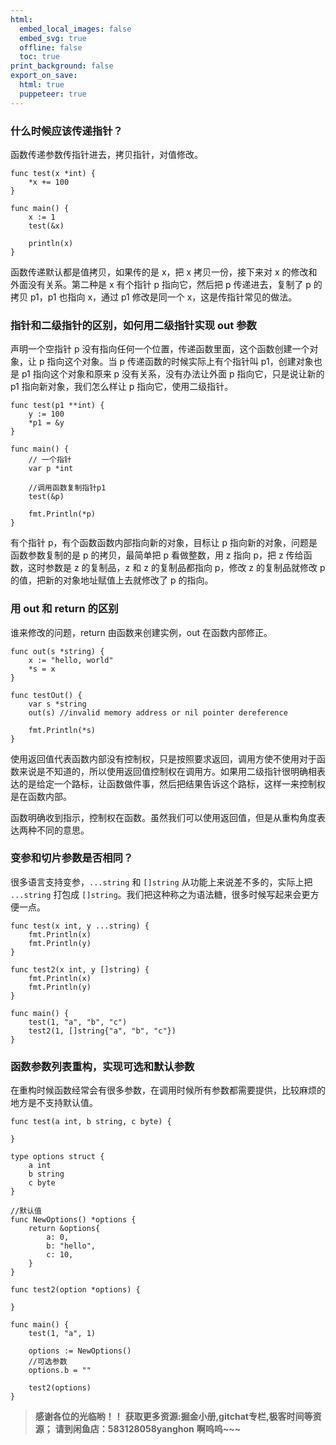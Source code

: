 ```yaml
---
html:
  embed_local_images: false
  embed_svg: true
  offline: false
  toc: true
print_background: false
export_on_save:
  html: true
  puppeteer: true
---
```

### 什么时候应该传递指针？

函数传递参数传指针进去，拷贝指针，对值修改。

    
    
    func test(x *int) {
        *x += 100
    }
    
    func main() {
        x := 1
        test(&x)
    
        println(x)
    }
    

函数传递默认都是值拷贝，如果传的是 x，把 x 拷贝一份，接下来对 x 的修改和外面没有关系。第二种是 x 有个指针 p 指向它，然后把 p
传递进去，复制了 p 的拷贝 p1，p1 也指向 x，通过 p1 修改是同一个 x，这是传指针常见的做法。

### 指针和二级指针的区别，如何用二级指针实现 out 参数

声明一个空指针 p 没有指向任何一个位置，传递函数里面，这个函数创建一个对象，让 p 指向这个对象。当 p 传递函数的时候实际上有个指针叫
p1，创建对象也是 p1 指向这个对象和原来 p 没有关系，没有办法让外面 p 指向它，只是说让新的 p1 指向新对象，我们怎么样让 p
指向它，使用二级指针。

    
    
    func test(p1 **int) {
        y := 100
        *p1 = &y
    }
    
    func main() {
        // 一个指针
        var p *int
    
        //调用函数复制指针p1
        test(&p)
    
        fmt.Println(*p)
    }
    

有个指针 p，有个函数函数内部指向新的对象，目标让 p 指向新的对象，问题是函数参数复制的是 p 的拷贝，最简单把 p 看做整数，用 z 指向 p，把 z
传给函数，这时参数是 z 的复制品，z 和 z 的复制品都指向 p，修改 z 的复制品就修改 p 的值，把新的对象地址赋值上去就修改了 p 的指向。

### 用 out 和 return 的区别

谁来修改的问题，return 由函数来创建实例，out 在函数内部修正。

    
    
    func out(s *string) {
        x := "hello, world"
        *s = x
    }
    
    func testOut() {
        var s *string
        out(s) //invalid memory address or nil pointer dereference
    
        fmt.Println(*s)
    }
    

使用返回值代表函数内部没有控制权，只是按照要求返回，调用方使不使用对于函数来说是不知道的，所以使用返回值控制权在调用方。如果用二级指针很明确相表达的是给定一个路标，让函数做件事，然后把结果告诉这个路标，这样一来控制权是在函数内部。

函数明确收到指示，控制权在函数。虽然我们可以使用返回值，但是从重构角度表达两种不同的意思。

### 变参和切片参数是否相同？

很多语言支持变参，`...string` 和 `[]string` 从功能上来说差不多的，实际上把 `...string` 打包成
`[]string`。我们把这种称之为语法糖，很多时候写起来会更方便一点。

    
    
    func test(x int, y ...string) {
        fmt.Println(x)
        fmt.Println(y)
    }
    
    func test2(x int, y []string) {
        fmt.Println(x)
        fmt.Println(y)
    }
    
    func main() {
        test(1, "a", "b", "c")
        test2(1, []string{"a", "b", "c"})
    }
    

### 函数参数列表重构，实现可选和默认参数

在重构时候函数经常会有很多参数，在调用时候所有参数都需要提供，比较麻烦的地方是不支持默认值。

    
    
    func test(a int, b string, c byte) {
    
    }
    
    type options struct {
        a int
        b string
        c byte
    }
    
    //默认值
    func NewOptions() *options {
        return &options{
            a: 0,
            b: "hello",
            c: 10,
        }
    }
    
    func test2(option *options) {
    
    }
    
    func main() {
        test(1, "a", 1)
    
        options := NewOptions()
        //可选参数
        options.b = ""
    
        test2(options)
    }
    

> **感谢各位的光临哟！！**
> **获取更多资源:掘金小册,gitchat专栏,极客时间等资源；**
> **请到闲鱼店：583128058yanghon**
> **啊呜呜~~~**